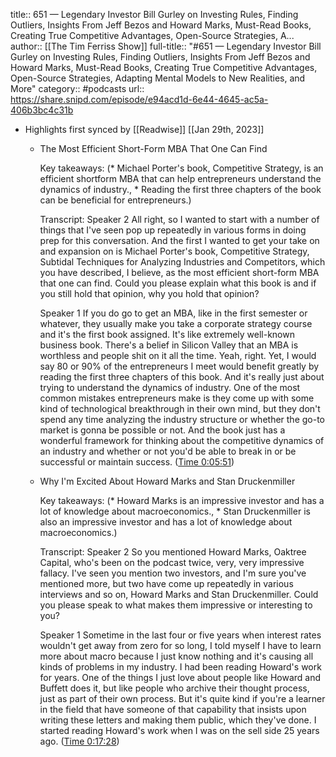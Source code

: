 title:: 651 —  Legendary Investor Bill Gurley on Investing Rules, Finding Outliers, Insights From Jeff Bezos and Howard Marks, Must-Read Books, Creating True Competitive Advantages, Open-Source Strategies, A...
author:: [[The Tim Ferriss Show]]
full-title:: "\#651 —  Legendary Investor Bill Gurley on Investing Rules, Finding Outliers, Insights From Jeff Bezos and Howard Marks, Must-Read Books, Creating True Competitive Advantages, Open-Source Strategies, Adapting Mental Models to New Realities, and More"
category:: #podcasts
url:: https://share.snipd.com/episode/e94acd1d-6e44-4645-ac5a-406b3bc4c31b

- Highlights first synced by [[Readwise]] [[Jan 29th, 2023]]
	- The Most Efficient Short-Form MBA That One Can Find
	  
	  Key takeaways:
	  (* Michael Porter's book, Competitive Strategy, is an efficient shortform MBA that can help entrepreneurs understand the dynamics of industry., * Reading the first three chapters of the book can be beneficial for entrepreneurs.)
	  
	  Transcript:
	  Speaker 2
	  All right, so I wanted to start with a number of things that I've seen pop up repeatedly in various forms in doing prep for this conversation. And the first I wanted to get your take on and expansion on is Michael Porter's book, Competitive Strategy, Subtidal Techniques for Analyzing Industries and Competitors, which you have described, I believe, as the most efficient short-form MBA that one can find. Could you please explain what this book is and if you still hold that opinion, why you hold that opinion?
	  
	  Speaker 1
	  If you do go to get an MBA, like in the first semester or whatever, they usually make you take a corporate strategy course and it's the first book assigned. It's like extremely well-known business book. There's a belief in Silicon Valley that an MBA is worthless and people shit on it all the time. Yeah, right. Yet, I would say 80 or 90% of the entrepreneurs I meet would benefit greatly by reading the first three chapters of this book. And it's really just about trying to understand the dynamics of industry. One of the most common mistakes entrepreneurs make is they come up with some kind of technological breakthrough in their own mind, but they don't spend any time analyzing the industry structure or whether the go-to market is gonna be possible or not. And the book just has a wonderful framework for thinking about the competitive dynamics of an industry and whether or not you'd be able to break in or be successful or maintain success. ([Time 0:05:51](https://share.snipd.com/snip/6aea9d0f-24ab-48c5-a70e-b0a9c9565404))
	- Why I'm Excited About Howard Marks and Stan Druckenmiller
	  
	  Key takeaways:
	  (* Howard Marks is an impressive investor and has a lot of knowledge about macroeconomics., * Stan Druckenmiller is also an impressive investor and has a lot of knowledge about macroeconomics.)
	  
	  Transcript:
	  Speaker 2
	  So you mentioned Howard Marks, Oaktree Capital, who's been on the podcast twice, very, very impressive fallacy. I've seen you mention two investors, and I'm sure you've mentioned more, but two have come up repeatedly in various interviews and so on, Howard Marks and Stan Druckenmiller. Could you please speak to what makes them impressive or interesting to you?
	  
	  Speaker 1
	  Sometime in the last four or five years when interest rates wouldn't get away from zero for so long, I told myself I have to learn more about macro because I just know nothing and it's causing all kinds of problems in my industry. I had been reading Howard's work for years. One of the things I just love about people like Howard and Buffett does it, but like people who archive their thought process, just as part of their own process. But it's quite kind if you're a learner in the field that have someone of that capability that insists upon writing these letters and making them public, which they've done. I started reading Howard's work when I was on the sell side 25 years ago. ([Time 0:17:28](https://share.snipd.com/snip/afdcfb3a-2c4a-40ed-a207-4e3bbd96e7ab))